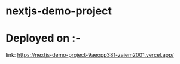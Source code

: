 # nextjs-demo-project
# Deployed on :-

link: https://nextjs-demo-project-9aeopp381-zaiem2001.vercel.app/

